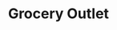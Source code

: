 ---
title: "Grocery Outlet"
url: /portland/grocery-outlet-north-lombard-street/
shop: Supermarkt
---